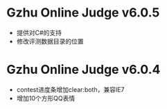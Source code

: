 # Gzhu Online Judge v6.0.5

* 提供对C#的支持
* 修改评测数据目录的位置

# Gzhu Online Judge v6.0.4

* contest进度条增加clear:both，兼容IE7
* 增加10个方形QQ表情
